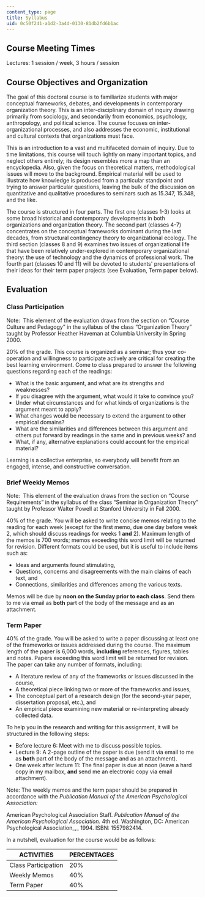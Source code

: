 ```yaml
---
content_type: page
title: Syllabus
uid: 0c50f241-a1d2-3a4d-0130-81db2fd6b1ac
---
```


Course Meeting Times
--------------------

Lectures: 1 session / week, 3 hours / session

Course Objectives and Organization
----------------------------------

The goal of this doctoral course is to familiarize students with major conceptual frameworks, debates, and developments in contemporary organization theory. This is an inter-disciplinary domain of inquiry drawing primarily from sociology, and secondarily from economics, psychology, anthropology, and political science. The course focuses on inter-organizational processes, and also addresses the economic, institutional and cultural contexts that organizations must face.

This is an introduction to a vast and multifaceted domain of inquiry. Due to time limitations, this course will touch lightly on many important topics, and neglect others entirely; its design resembles more a map than an encyclopedia. Also, given the focus on theoretical matters, methodological issues will move to the background. Empirical material will be used to illustrate how knowledge is produced from a particular standpoint and trying to answer particular questions, leaving the bulk of the discussion on quantitative and qualitative procedures to seminars such as 15.347, 15.348, and the like.

The course is structured in four parts. The first one (classes 1-3) looks at some broad historical and contemporary developments in both organizations and organization theory. The second part (classes 4-7) concentrates on the conceptual frameworks dominant during the last decades, from structural contingency theory to organizational ecology. The third section (classes 8 and 9) examines two issues of organizational life that have been relatively under-explored in contemporary organizational theory: the use of technology and the dynamics of professional work. The fourth part (classes 10 and 11) will be devoted to students' presentations of their ideas for their term paper projects (see Evaluation, Term paper below).

Evaluation
----------

### Class Participation

Note:  This element of the evaluation draws from the section on “Course Culture and Pedagogy” in the syllabus of the class “Organization Theory” taught by Professor Heather Haveman at Columbia University in Spring 2000.

20% of the grade. This course is organized as a seminar; thus your co-operation and willingness to participate actively are critical for creating the best learning environment. Come to class prepared to answer the following questions regarding each of the readings:

*   What is the basic argument, and what are its strengths and weaknesses?
*   If you disagree with the argument, what would it take to convince you?
*   Under what circumstances and for what kinds of organizations is the argument meant to apply?
*   What changes would be necessary to extend the argument to other empirical domains?
*   What are the similarities and differences between this argument and others put forward by readings in the same and in previous weeks? and
*   What, if any, alternative explanations could account for the empirical material?

Learning is a collective enterprise, so everybody will benefit from an engaged, intense, and constructive conversation.

### Brief Weekly Memos

Note:  This element of the evaluation draws from the section on “Course Requirements” in the syllabus of the class “Seminar in Organization Theory” taught by Professor Walter Powell at Stanford University in Fall 2000.

40% of the grade. You will be asked to write concise memos relating to the reading for each week (except for the first memo, due one day before week 2, which should discuss readings for weeks 1 **and** 2). Maximum length of the memos is 700 words; memos exceeding this word limit will be returned for revision. Different formats could be used, but it is useful to include items such as:

*   Ideas and arguments found stimulating,
*   Questions, concerns and disagreements with the main claims of each text, and
*   Connections, similarities and differences among the various texts.

Memos will be due by **noon on the Sunday prior to each class**. Send them to me via email as **both** part of the body of the message and as an attachment.

### Term Paper

40% of the grade. You will be asked to write a paper discussing at least one of the frameworks or issues addressed during the course. The maximum length of the paper is 6,000 words, **including** references, figures, tables and notes. Papers exceeding this word limit will be returned for revision. The paper can take any number of formats, including:

*   A literature review of any of the frameworks or issues discussed in the course,
*   A theoretical piece linking two or more of the frameworks and issues,
*   The conceptual part of a research design (for the second-year paper, dissertation proposal, etc.), and
*   An empirical piece examining new material or re-interpreting already collected data.

To help you in the research and writing for this assignment, it will be structured in the following steps:

*   Before lecture 6: Meet with me to discuss possible topics. 
*   Lecture 9: A 2-page outline of the paper is due (send it via email to me as **both** part of the body of the message and as an attachment).
*   One week after lecture 11: The final paper is due at noon (leave a hard copy in my mailbox, **and** send me an electronic copy via email attachment).

Note: The weekly memos and the term paper should be prepared in accordance with the _Publication Manual of the American Psychological Association:_

American Psychological Association Staff. _Publication Manual of the American Psychological Association._ 4th ed. Washington, DC: American Psychological Association_,_ 1994. ISBN: 1557982414.

In a nutshell, evaluation for the course would be as follows:

| ACTIVITIES | PERCENTAGES |
| --- | --- |
| Class Participation | 20% |
| Weekly Memos | 40% |
| Term Paper | 40%
